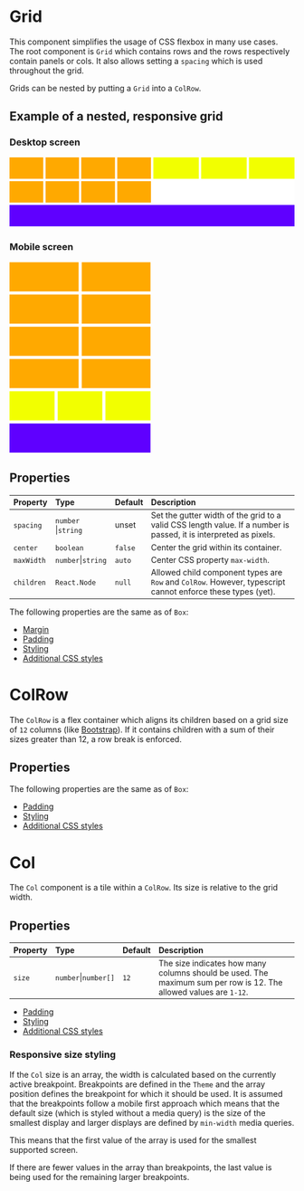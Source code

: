 # Grid
This component simplifies the usage of CSS flexbox in many use cases.
The root component is `Grid` which contains rows and the rows
respectively contain panels or cols. It also allows setting a `spacing`
which is used throughout the grid.

Grids can be nested by putting a `Grid` into a `ColRow`.

## Example of a nested, responsive grid

### Desktop screen
![desktop screen](./grid-desktop.png)

### Mobile screen
![desktop screen](./grid-mobile.png)

## Properties
| Property          | Type                | Default      | Description |
|:----------------- |:--------------------|:-------------|:------------|
| `spacing`         | `number` \|`string` | unset        | Set the gutter width of the grid to a valid CSS length value. If a number is passed, it is interpreted as pixels. |
| `center`          | `boolean`           | `false`      | Center the grid within its container. |
| `maxWidth`        | `number`\|`string`  | `auto`       | Center CSS property `max-width`. |
| `children`        | `React.Node`        | `null`       | Allowed child component types are `Row` and `ColRow`. However, typescript cannot enforce these types (yet). |

The following properties are the same as of `Box`:
* [Margin](./base-components.md/#Margin)
* [Padding](./base-components.md/#Padding)
* [Styling](./base-components.md/#styling)
* [Additional CSS styles](./base-components.md/#additional-css-styles)

# ColRow
The `ColRow` is a flex container which aligns its children based on a grid size of `12` columns (like [Bootstrap](https://getbootstrap.com/docs/4.3/layout/grid/)).
If it contains children with a sum of their sizes greater than 12, a row break is enforced.

## Properties
The following properties are the same as of `Box`:
* [Padding](./base-components.md/#Padding)
* [Styling](./base-components.md/#styling)
* [Additional CSS styles](./base-components.md/#additional-css-styles)

# Col
The `Col` component is a tile within a `ColRow`. Its size is relative to the
grid width.

## Properties
| Property | Type                  | Default | Description |
|:---------|:----------------------|:--------|:------------|
| `size`   | `number`\|`number[]`  |`12`     | The size indicates how many columns should be used. The maximum sum per row is 12. The allowed values are `1-12`.|

* [Padding](./base-components.md/#Padding)
* [Styling](./base-components.md/#styling)
* [Additional CSS styles](./base-components.md/#additional-css-styles)

### Responsive size styling
If the `Col` size is an array, the width is calculated based on the currently active breakpoint.
Breakpoints are defined in the `Theme` and the array position defines the breakpoint for which it should be used. It is
assumed that the breakpoints follow a mobile first approach which means that the default size (which is styled without a media query)
is the size of the smallest display and larger displays are defined by `min-width` media queries.

This means that the first value of the array is used for the smallest supported screen.

If there are fewer values in the array than breakpoints, the last value is being used for the remaining larger breakpoints.
